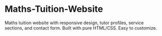 # Maths-Tuition-Website
Maths tuition website with responsive design, tutor profiles, service sections, and contact form. Built with pure HTML/CSS. Easy to customize.
